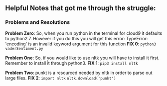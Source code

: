 ## Helpful Notes that got me through the struggle:

### Problems and Resolutions

__Problem Zero__:
So, when you run python in the terminal for cloud9 it defaults to python2.7. 
However if you do this you will get this error: 
    TypeError: 'encoding' is an invalid keyword argument for this function
__FIX 0__:
`python3 vaderSentiment.py`

__Problem One__:
So, if you would like to use nltk you will have to install it first. Remember to install
it through python3.
__FIX 1__:
`pip3 install nltk`

__Problem Two__:
punkt is a resourced needed by nltk in order to parse out large files.
__FIX 2__:
`import nltk`
`nltk.download('punkt')`
